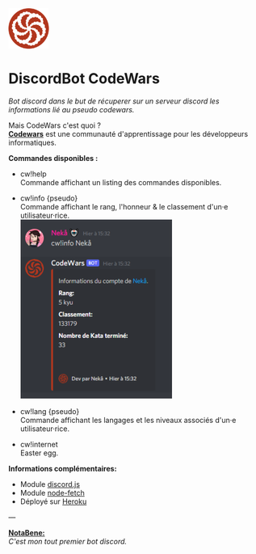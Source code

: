 <img src="https://raw.githubusercontent.com/Nekall/bot-codewars/main/codewars.png" alt="logo bot codewars" height="80" width="80">  

# DiscordBot CodeWars  

*Bot discord dans le but de récuperer sur un serveur discord les informations lié au pseudo codewars.*  

Mais CodeWars c'est quoi ?   
**[Codewars](https://www.codewars.com/)** est une communauté d'apprentissage pour les développeurs informatiques.  

**Commandes disponibles :**   

 - cw!help  
 Commande affichant un listing des commandes disponibles.  
   
 - cw!info {pseudo}  
 Commande affichant le rang, l'honneur & le classement d'un·e utilisateur·rice.  
    <img src="https://raw.githubusercontent.com/Nekall/bot-codewars/main/readme/view-bot-cw-v2.PNG" alt="logo bot codewars" width="300">   
 - cw!lang {pseudo}    
 Commande affichant les langages et les niveaux associés d'un·e utilisateur·rice.  
   
 - cw!internet  
Easter egg.  
   
**Informations complémentaires:**   

 - Module [discord.js](https://discord.js.org/)  
 - Module [node-fetch](https://www.npmjs.com/package/node-fetch)  
 - Déployé sur [Heroku](https://www.heroku.com/)  

  ―

<u>**NotaBene:**</u>  
*C'est mon tout premier bot discord.*
